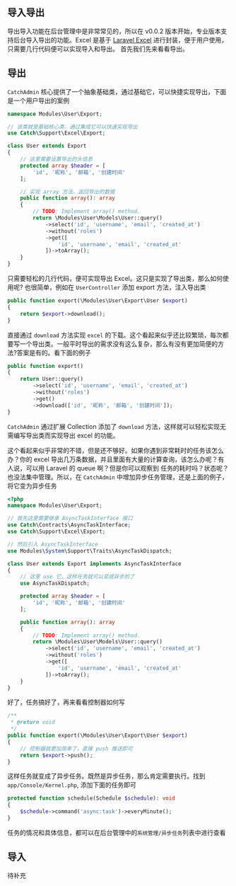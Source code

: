 ## 导入导出

导出导入功能在后台管理中是非常常见的，所以在 v0.0.2 版本开始，专业版本支持后台导入导出的功能。Excel 是基于 [Laravel Excel](https://docs.laravel-excel.com/3.1/getting-started/) 进行封装，便于用户使用，只需要几行代码便可以实现导入和导出。 首先我们先来看看导出。

## 导出

`CatchAdmin` 核心提供了一个抽象基础类，通过基础它，可以快捷实现导出，下面是一个用户导出的案例

```php
namespace Modules\User\Export;

// 该类就是基础核心类，通过集成它可以快速实现导出
use Catch\Support\Excel\Export;

class User extends Export
{
    // 这里需要设置导出的头信息
    protected array $header = [
        'id', '昵称', '邮箱', '创建时间'
    ];

    // 实现 array 方法，返回导出的数据
    public function array(): array
    {
        // TODO: Implement array() method.
        return \Modules\User\Models\User::query()
            ->select('id', 'username', 'email', 'created_at')
            ->without('roles')
            ->get([
                'id', 'username', 'email', 'created_at'
            ])->toArray();
    }
}
```

只需要轻松的几行代码，便可实现导出 Excel。这只是实现了导出类，那么如何使用呢? 也很简单，例如在 `UserController` 添加 export 方法，注入导出类

```php
public function export(\Modules\User\Export\User $export)
{
    return $export->download();
}
```

直接通过 `download` 方法实现 `excel` 的下载。这个看起来似乎还比较繁琐，每次都要写一个导出类。一般平时导出的需求没有这么复杂，那么有没有更加简便的方法?答案是有的。看下面的例子

```php
public function export()
{
    return User::query()
        ->select('id', 'username', 'email', 'created_at')
        ->without('roles')
        ->get()
        ->download(['id', '昵称', '邮箱', '创建时间']);
}
```

`CatchAdmin` 通过扩展 Collection 添加了 `download` 方法，这样就可以轻松实现无需编写导出类而实现导出 excel 的功能。

这个看起来似乎非常的不错，但是还不够好。如果你遇到非常耗时的任务该怎么办？你的 excel 导出几万条数据，并且里面有大量的计算查询，该怎么办呢？有人说，可以用 Laravel 的 queue 啊？但是你可以观察到
任务的耗时吗？状态呢？也没法集中管理。所以，在 `CatchAdmin` 中增加异步任务管理，还是上面的例子，将它变为异步任务

```php
<?php
namespace Modules\User\Export;

// 首先这里需要继承 AsyncTaskInterface 接口
use Catch\Contracts\AsyncTaskInterface;
use Catch\Support\Excel\Export;

// 然后引入 AsyncTaskInterface
use Modules\System\Support\Traits\AsyncTaskDispatch;

class User extends Export implements AsyncTaskInterface
{
    // 这里 use 它，这样任务就可以变成异步的了
    use AsyncTaskDispatch;

    protected array $header = [
        'id', '昵称', '邮箱', '创建时间'
    ];

    public function array(): array
    {
        // TODO: Implement array() method.
        return \Modules\User\Models\User::query()
            ->select('id', 'username', 'email', 'created_at')
            ->without('roles')
            ->get([
                'id', 'username', 'email', 'created_at'
            ])->toArray();
    }
}
```

好了，任务搞好了，再来看看控制器如何写

```php
/**
 * @return void
 */
public function export(\Modules\User\Export\User $export)
{
    // 控制器就更加简单了，直接 push 推送即可
    return $export->push();
}
```

这样任务就变成了异步任务。既然是异步任务，那么肯定需要执行。找到 `app/Console/Kernel.php`, 添加下面的任务即可

```php
protected function schedule(Schedule $schedule): void
{
    $schedule->command('async:task')->everyMinute();
}
```

任务的情况和具体信息，都可以在后台管理中的`系统管理/异步任务`列表中进行查看

## 导入

待补充
